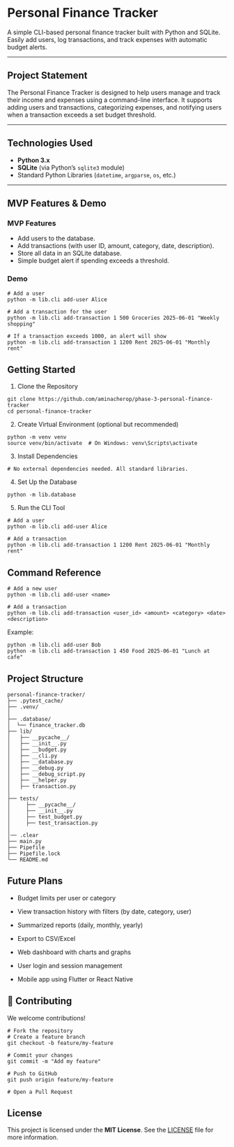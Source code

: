 # Personal Finance Tracker

A simple CLI-based personal finance tracker built with Python and SQLite. Easily add users, log transactions, and track expenses with automatic budget alerts.

---

## Project Statement

The Personal Finance Tracker is designed to help users manage and track their income and expenses using a command-line interface. It supports adding users and transactions, categorizing expenses, and notifying users when a transaction exceeds a set budget threshold.

---

## Technologies Used

- **Python 3.x**
- **SQLite** (via Python’s `sqlite3` module)
- Standard Python Libraries (`datetime`, `argparse`, `os`, etc.)

---

## MVP Features & Demo

### MVP Features
- Add users to the database.
- Add transactions (with user ID, amount, category, date, description).
- Store all data in an SQLite database.
- Simple budget alert if spending exceeds a threshold.

### Demo

```
# Add a user
python -m lib.cli add-user Alice

# Add a transaction for the user
python -m lib.cli add-transaction 1 500 Groceries 2025-06-01 "Weekly shopping"

# If a transaction exceeds 1000, an alert will show
python -m lib.cli add-transaction 1 1200 Rent 2025-06-01 "Monthly rent"
```
## Getting Started
1. Clone the Repository
```
git clone https://github.com/aminacherop/phase-3-personal-finance-tracker
cd personal-finance-tracker
```
2. Create Virtual Environment (optional but recommended)
```
python -m venv venv
source venv/bin/activate  # On Windows: venv\Scripts\activate
```
3. Install Dependencies
```
# No external dependencies needed. All standard libraries.
```
4. Set Up the Database
```
python -m lib.database
```
5. Run the CLI Tool
```
# Add a user
python -m lib.cli add-user Alice

# Add a transaction
python -m lib.cli add-transaction 1 1200 Rent 2025-06-01 "Monthly rent"
```
## Command Reference
```
# Add a new user
python -m lib.cli add-user <name>

# Add a transaction
python -m lib.cli add-transaction <user_id> <amount> <category> <date> <description>
```
Example:

```
python -m lib.cli add-user Bob
python -m lib.cli add-transaction 1 450 Food 2025-06-01 "Lunch at cafe"
```
## Project Structure
```
personal-finance-tracker/
├── .pytest_cache/
├── .venv/
│  
├── .database/   
│  └── finance_tracker.db
├── lib/
│   ├── __pycache__/
│   ├── __init__.py
│   ├── __budget.py
│   ├── __cli.py
│   ├── __database.py
│   ├── __debug.py
│   ├── __debug_script.py
│   ├── __helper.py
│   ├── transaction.py
│    
├── tests/
│     ├── __pycache__/
│     ├── __init__.py
│     ├── test_budget.py
│     ├── test_transaction.py
│     
│── .clear
├── main.py
├── Pipefile
├── Pipefile.lock
└── README.md
```
## Future Plans
- Budget limits per user or category

- View transaction history with filters (by date, category, user)

- Summarized reports (daily, monthly, yearly)

- Export to CSV/Excel

- Web dashboard with charts and graphs

- User login and session management

- Mobile app using Flutter or React Native

## 🤝 Contributing
We welcome contributions!

```
# Fork the repository
# Create a feature branch
git checkout -b feature/my-feature

# Commit your changes
git commit -m "Add my feature"

# Push to GitHub
git push origin feature/my-feature

# Open a Pull Request
```
## License

This project is licensed under the **MIT License**. See the [LICENSE](LICENSE) file for more information.
